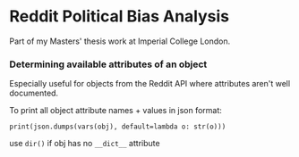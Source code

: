 # Reddit Political Bias Analysis

Part of my Masters' thesis work at Imperial College London.

### Determining available attributes of an object

Especially useful for objects from the Reddit API where attributes aren't
well documented.

To print all object attribute names + values in json format:

`print(json.dumps(vars(obj), default=lambda o: str(o)))`

use `dir()` if obj has no `__dict__` attribute